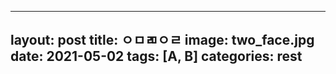 
---
layout: post
title: ㅇㅁㄻㅇㄹ
image: two_face.jpg
date: 2021-05-02
tags: [A, B]
categories: rest
---
